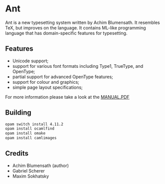 # Ant

Ant is a new typesetting system written by Achim Blumensath.
It resembles TeX, but improves on the language. It contains ML-like
programming language that has domain-specific features for typesetting.

## Features

* Unicode support;
* support for various font formats including Type1, TrueType, and OpenType;
* partial support for advanced OpenType features;
* support for colour and graphics;
* simple page layout specifications;

For more information please take a look at the [MANUAL.PDF](https://github.com/5HT/ant/blob/master/manual.pdf)

## Building

```sh
opam switch install 4.11.2
opam install ocamlfind
opam install omake
opam install camlimages
```

## Credits

* Achim Blumensath (author)
* Gabriel Scherer
* Maxim Sokhatsky
